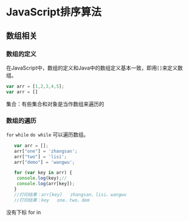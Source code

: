 # JavaScript排序算法

## 数组相关

### 数组的定义
在JavaScript中，数组的定义和Java中的数组定义基本一致，即用`[]`来定义数组。
```js
var arr = [1,2,3,4,5];
var arr = [] 
```

集合：有些集合和对象是当作数组来遍历的

### 数组的遍历
`for` `while` `do while` 可以遍历数组。
```js
   var arr = [];
   arr["one"] = 'zhangsan';
   arr["two"] = 'lisi';
   arr["demo"] = 'wangwu';

   for (var key in arr) {
    console.log(key);//
    console.log(arr[key]);
   }
   //打印结果：arr[key]   zhangsan、lisi、wangwu
   //打印结果：key   one、two、dem
```
没有下标 for in
